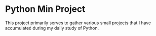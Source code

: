 # Python Min Project

This project primarily serves to gather various small projects that I have accumulated during my daily study of Python.
